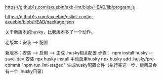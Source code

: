 https://github1s.com/axuebin/axb-lint/blob/HEAD/lib/program.js


https://github1s.com/axuebin/eslint-config-axuebin/blob/HEAD/package.json

关于新版本的husky，比老版本多了一个动作。

老版本：安装 ——> 配置

新版本：安装 ——> 启用 ——> 生成 .husky相关配置
步骤：
npm install husky --save-dev 安装
npx husky install  手动启用husky
npx husky add .husky/pre-commit "npm run lint-staged"  生成husky配置文件（执行完这一步，根目录会有一个 .husky目录）
